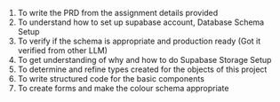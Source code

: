 1. To write the PRD from the assignment details provided
2. To understand how to set up supabase account, Database Schema Setup
3. To verify if the schema is appropriate and production ready (Got it verified from other LLM)
4. To get understanding of why and how to do Supabase Storage Setup
5. To determine and refine types created for the objects of this project
6. To write structured code for the basic components
7. To create forms and make the colour schema appropriate
